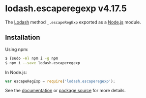 # lodash.escaperegexp v4.17.5

The [Lodash](https://lodash.com/) method `_.escapeRegExp` exported as a [Node.js](https://nodejs.org/) module.

## Installation

Using npm:
```bash
$ {sudo -H} npm i -g npm
$ npm i --save lodash.escaperegexp
```

In Node.js:
```js
var escapeRegExp = require('lodash.escaperegexp');
```

See the [documentation](https://lodash.com/docs#escapeRegExp) or [package source](https://github.com/lodash/lodash/blob/4.17.5-npm-packages/lodash.escaperegexp) for more details.

